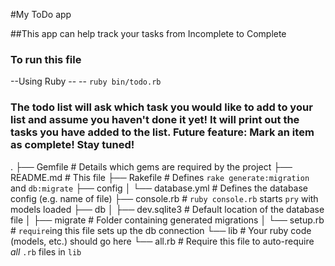 #My ToDo app

##This app can help track your tasks from Incomplete to Complete
### To run this file
--Using Ruby
-- -- `ruby bin/todo.rb`

### The todo list will ask which task you would like to add to your list and assume you haven't done it yet! It will print out the tasks you have added to the list. Future feature: Mark an item as complete! Stay tuned!



.
├── Gemfile             # Details which gems are required by the project
├── README.md           # This file
├── Rakefile            # Defines `rake generate:migration` and `db:migrate`
├── config
│   └── database.yml    # Defines the database config (e.g. name of file)
├── console.rb          # `ruby console.rb` starts `pry` with models loaded
├── db
│   ├── dev.sqlite3     # Default location of the database file
│   ├── migrate         # Folder containing generated migrations
│   └── setup.rb        # `require`ing this file sets up the db connection
└── lib                 # Your ruby code (models, etc.) should go here
    └── all.rb          # Require this file to auto-require _all_ `.rb` files in `lib`
